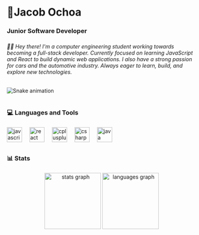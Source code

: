 <h1 align="left">🎱Jacob Ochoa</h1>

###

<h3 align="left">Junior Software Developer</h3>

###

<h6 align="left">👋🏼 Hey there! I'm a computer engineering student working towards becoming a full-stack developer. Currently focused on learning JavaScript and React to build dynamic web applications. I also have a strong passion for cars and the automotive industry. Always eager to learn, build, and explore new technologies.</h3>

###

<img src="https://raw.githubusercontent.com/jacobtochoa/jacobtochoa/output/snake.svg" alt="Snake animation" />

###

<h1 align="left"></h1>

###

<h3 align="left">💻 Languages and Tools</h3>

###

<div align="left">
  <img src="https://cdn.jsdelivr.net/gh/devicons/devicon/icons/javascript/javascript-original.svg" height="40" alt="javascript logo"  />
  <img width="12" />
  <img src="https://cdn.jsdelivr.net/gh/devicons/devicon/icons/react/react-original.svg" height="40" alt="react logo"  />
  <img width="12" />
  <img src="https://cdn.jsdelivr.net/gh/devicons/devicon/icons/cplusplus/cplusplus-original.svg" height="40" alt="cplusplus logo"  />
  <img width="12" />
  <img src="https://cdn.jsdelivr.net/gh/devicons/devicon/icons/csharp/csharp-original.svg" height="40" alt="csharp logo"  />
  <img width="12" />
  <img src="https://cdn.jsdelivr.net/gh/devicons/devicon/icons/java/java-original.svg" height="40" alt="java logo"  />
</div>

###

<h2 align="left"></h2>

###

<h3 align="left">📊 Stats</h3>

###

<div align="center">
  <img src="https://github-readme-stats.vercel.app/api?username=jacobtochoa&hide_title=false&hide_rank=false&show_icons=true&include_all_commits=true&count_private=true&disable_animations=false&theme=dracula&locale=en&hide_border=false&order=1" height="150" alt="stats graph"  />
  <img src="https://github-readme-stats.vercel.app/api/top-langs?username=jacobtochoa&locale=en&hide_title=false&layout=compact&card_width=320&langs_count=5&theme=dracula&hide_border=false&order=2" height="150" alt="languages graph"  />
</div>

###

<h2 align="left"></h2>

###
